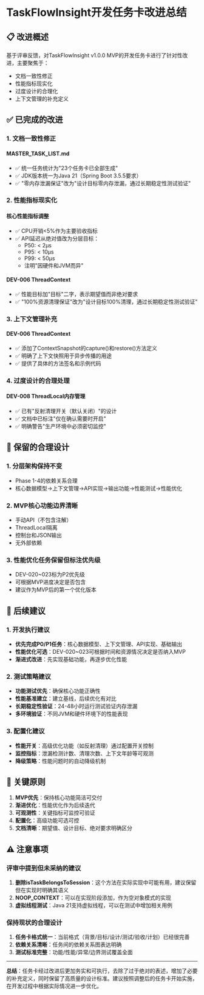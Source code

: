 # TaskFlowInsight开发任务卡改进总结

## 📋 改进概述

基于评审反馈，对TaskFlowInsight v1.0.0 MVP的开发任务卡进行了针对性改进，主要聚焦于：
- 文档一致性修正
- 性能指标现实化
- 过度设计的合理化
- 上下文管理的补充定义

## ✅ 已完成的改进

### 1. 文档一致性修正

#### MASTER_TASK_LIST.md
- ✅ 统一任务统计为"23个任务卡已全部生成"
- ✅ JDK版本统一为Java 21（Spring Boot 3.5.5要求）
- ✅ "零内存泄漏保证"改为"设计目标零内存泄漏，通过长期稳定性测试验证"

### 2. 性能指标现实化

#### 核心性能指标调整
- ✅ CPU开销<5%作为主要验收指标
- ✅ API延迟从绝对值改为分层目标：
  - P50: < 2μs
  - P95: < 10μs
  - P99: < 50μs
  - 注明"因硬件和JVM而异"

#### DEV-006 ThreadContext
- ✅ 性能目标加"目标"二字，表示期望值而非绝对要求
- ✅ "100%资源清理保证"改为"设计目标100%清理，通过长期稳定性测试验证"

### 3. 上下文管理补充

#### DEV-006 ThreadContext
- ✅ 添加了ContextSnapshot的capture()和restore()方法定义
- ✅ 明确了上下文快照用于异步传播的用途
- ✅ 提供了具体的方法签名和示例代码

### 4. 过度设计的合理处理

#### DEV-008 ThreadLocal内存管理
- ✅ 已有"反射清理开关（默认关闭）"的设计
- ✅ 文档中已标注"仅在确认需要时开启"
- ✅ 明确警告"生产环境中必须密切监控"

## 🔄 保留的合理设计

### 1. 分层架构保持不变
- Phase 1-4的依赖关系合理
- 核心数据模型→上下文管理→API实现→输出功能→性能测试→性能优化

### 2. MVP核心功能边界清晰
- 手动API（不包含注解）
- ThreadLocal隔离
- 控制台和JSON输出
- 无外部依赖

### 3. 性能优化任务保留但标注优先级
- DEV-020~023标为P2优先级
- 可根据MVP进度决定是否包含
- 建议作为MVP后的第一个优化版本

## 📝 后续建议

### 1. 开发执行建议
- **优先完成P0/P1任务**：核心数据模型、上下文管理、API实现、基础输出
- **性能优化可选**：DEV-020~023可根据时间和资源情况决定是否纳入MVP
- **渐进式改进**：先实现基础功能，再逐步优化性能

### 2. 测试策略建议
- **功能测试优先**：确保核心功能正确性
- **性能基准建立**：建立基线，后续优化有对比
- **长期稳定性验证**：24-48小时运行测试验证内存泄漏
- **多环境验证**：不同JVM和硬件环境下的性能表现

### 3. 配置化建议
- **性能开关**：高级优化功能（如反射清理）通过配置开关控制
- **监控指标**：泄漏检测计数、清理次数、上下文年龄等可观测
- **降级策略**：性能问题时的自动降级机制

## 🎯 关键原则

1. **MVP优先**：保持核心功能简洁可交付
2. **渐进优化**：性能优化作为后续迭代
3. **可观测性**：关键指标可监控可验证
4. **配置化**：高级功能可选可控
5. **文档清晰**：期望值、设计目标、绝对要求明确区分

## ⚠️ 注意事项

### 评审中提到但未采纳的建议

1. **删除isTaskBelongsToSession**：这个方法在实际实现中可能有用，建议保留但在实现时明确其语义
2. **NOOP_CONTEXT**：可以在实现阶段添加，作为空对象模式的实现
3. **虚拟线程测试**：Java 21支持虚拟线程，可以在测试中增加相关用例

### 保持现状的合理设计

1. **任务卡格式统一**：当前格式（背景/目标/设计/测试/验收/计划）已经很完善
2. **依赖关系清晰**：任务间的依赖关系图表达明确
3. **测试标准完整**：功能/性能/异常/边界测试覆盖全面

---

**总结**：任务卡经过改进后更加务实和可执行，去除了过于绝对的表述，增加了必要的补充定义，同时保留了高质量的设计标准。建议按照调整后的任务卡开始实施，在开发过程中根据实际情况进一步优化。